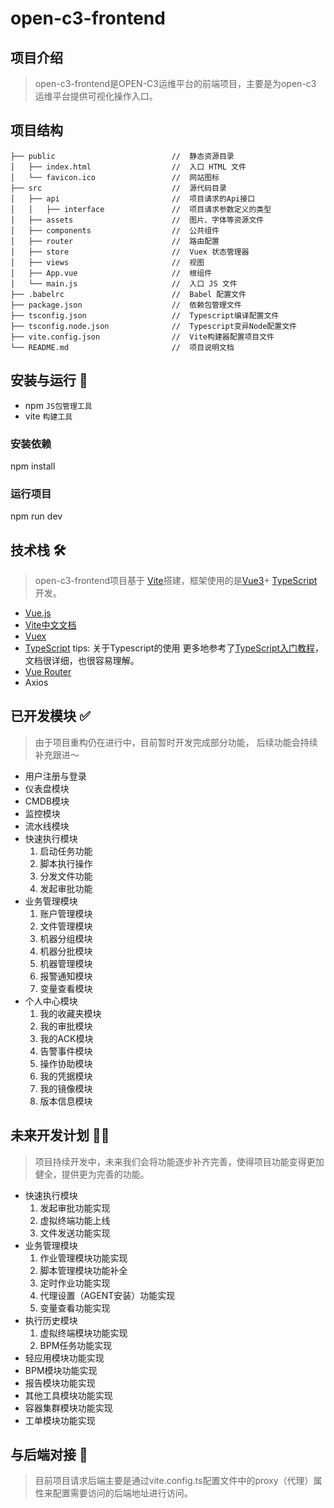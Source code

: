 # open-c3-frontend

## 项目介绍

> open-c3-frontend是OPEN-C3运维平台的前端项目，主要是为open-c3 运维平台提供可视化操作入口。

## 项目结构

```docs
├── public                          //  静态资源目录
│   ├── index.html                  //  入口 HTML 文件
│   └── favicon.ico                 //  网站图标
├── src                             //  源代码目录
│   ├── api                         //  项目请求的Api接口
│   │   ├── interface               //  项目请求参数定义的类型
│   ├── assets                      //  图片、字体等资源文件
│   ├── components                  //  公共组件
│   ├── router                      //  路由配置
│   ├── store                       //  Vuex 状态管理器
│   ├── views                       //  视图
│   ├── App.vue                     //  根组件
│   └── main.js                     //  入口 JS 文件
├── .babelrc                        //  Babel 配置文件
├── package.json                    //  依赖包管理文件
├── tsconfig.json                   //  Typescript编译配置文件
├── tsconfig.node.json              //  Typescript变异Node配置文件
├── vite.config.json                //  Vite构建器配置项目文件
└── README.md                       //  项目说明文档
```

## 安装与运行 🔧

- npm `JS包管理工具`
- vite `构建工具`

### 安装依赖

npm install

### 运行项目

npm run dev

## 技术栈 🛠️

> open-c3-frontend项目基于 [Vite](https://cn.vitejs.dev/)搭建，框架使用的是[Vue3](https://cn.vuejs.org/)+ [TypeScript](https://www.tslang.cn/)开发。

- [Vue.js](https://cn.vuejs.org/ "Vue中文文档")
- [Vite中文文档](https://cn.vitejs.dev/ "Vite官方中文文档")
- [Vuex](https://vuex.vuejs.org/zh/ "VueJS的状态管理工具")
- [TypeScript](https://www.tslang.cn/ "TypeScript官网")
  tips: 关于Typescript的使用 更多地参考了[TypeScript入门教程](https://ts.xcatliu.com/)，文档很详细，也很容易理解。
- [Vue Router](https://router.vuejs.org/zh/ "Vue路由")
- Axios

## 已开发模块 ✅

> 由于项目重构仍在进行中，目前暂时开发完成部分功能， 后续功能会持续补充跟进～

- 用户注册与登录
- 仪表盘模块
- CMDB模块
- 监控模块
- 流水线模块
- 快速执行模块
  1. 启动任务功能
  2. 脚本执行操作
  3. 分发文件功能
  4. 发起审批功能
- 业务管理模块
  1. 账户管理模块
  2. 文件管理模块
  3. 机器分组模块
  4. 机器分批模块
  5. 机器管理模块
  6. 报警通知模块
  7. 变量查看模块
- 个人中心模块
  1. 我的收藏夹模块
  2. 我的审批模块
  3. 我的ACK模块
  4. 告警事件模块
  5. 操作协助模块
  6. 我的凭据模块
  7. 我的镜像模块
  8. 版本信息模块

## 未来开发计划 👨‍💻

> 项目持续开发中，未来我们会将功能逐步补齐完善，使得项目功能变得更加健全，提供更为完善的功能。

- 快速执行模块
  1. 发起审批功能实现
  2. 虚拟终端功能上线
  3. 文件发送功能实现
- 业务管理模块
  1. 作业管理模块功能实现
  2. 脚本管理模块功能补全
  3. 定时作业功能实现
  4. 代理设置（AGENT安装）功能实现
  5. 变量查看功能实现
- 执行历史模块
  1. 虚拟终端模块功能实现
  2. BPM任务功能实现
- 轻应用模块功能实现
- BPM模块功能实现
- 报告模块功能实现
- 其他工具模块功能实现
- 容器集群模块功能实现
- 工单模块功能实现

## 与后端对接 🔗

> 目前项目请求后端主要是通过vite.config.ts配置文件中的proxy（代理）属性来配置需要访问的后端地址进行访问。
